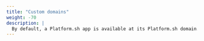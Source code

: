 ```yaml
---
title: "Custom domains"
weight: -70
description: |
  By default, a Platform.sh app is available at its Platform.sh domain. The following resources help you take your app live with the domain that you wish.
---
```

